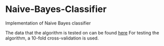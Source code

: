 # Naive-Bayes-Classifier
Implementation of Naive Bayes classifier

The data that the algorithm is tested on can be found [here](http://archive.ics.uci.edu/ml/datasets/Congressional+Voting+Records)
For testing the algorithm, a 10-fold cross-validation is used.

